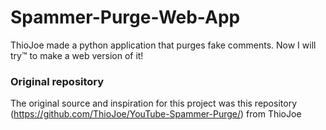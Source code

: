 # Spammer-Purge-Web-App
ThioJoe made a python application that purges fake comments. Now I will try™ to make a web version of it!

### Original repository
The original source and inspiration for this project was this repository (https://github.com/ThioJoe/YouTube-Spammer-Purge/) from ThioJoe

